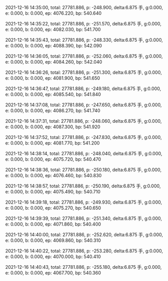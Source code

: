 2021-12-16 14:35:00, total: 27781.886, p: -248.900, delta:6.875 手, g:0.000, e: 0.000, b: 0.000, ep: 4076.220, bp: 540.640

2021-12-16 14:35:22, total: 27781.886, p: -251.570, delta:6.875 手, g:0.000, e: 0.000, b: 0.000, ep: 4082.030, bp: 541.700

2021-12-16 14:35:43, total: 27781.886, p: -248.330, delta:6.875 手, g:0.000, e: 0.000, b: 0.000, ep: 4088.390, bp: 542.090

2021-12-16 14:36:05, total: 27781.886, p: -252.060, delta:6.875 手, g:0.000, e: 0.000, b: 0.000, ep: 4084.260, bp: 542.040

2021-12-16 14:36:26, total: 27781.886, p: -251.300, delta:6.875 手, g:0.000, e: 0.000, b: 0.000, ep: 4081.900, bp: 541.650

2021-12-16 14:36:47, total: 27781.886, p: -249.180, delta:6.875 手, g:0.000, e: 0.000, b: 0.000, ep: 4085.540, bp: 541.840

2021-12-16 14:37:08, total: 27781.886, p: -247.650, delta:6.875 手, g:0.000, e: 0.000, b: 0.000, ep: 4086.270, bp: 541.740

2021-12-16 14:37:31, total: 27781.886, p: -248.060, delta:6.875 手, g:0.000, e: 0.000, b: 0.000, ep: 4087.300, bp: 541.920

2021-12-16 14:37:52, total: 27781.886, p: -247.830, delta:6.875 手, g:0.000, e: 0.000, b: 0.000, ep: 4081.770, bp: 541.200

2021-12-16 14:38:14, total: 27781.886, p: -248.040, delta:6.875 手, g:0.000, e: 0.000, b: 0.000, ep: 4075.720, bp: 540.470

2021-12-16 14:38:36, total: 27781.886, p: -250.180, delta:6.875 手, g:0.000, e: 0.000, b: 0.000, ep: 4076.460, bp: 540.830

2021-12-16 14:38:57, total: 27781.886, p: -250.190, delta:6.875 手, g:0.000, e: 0.000, b: 0.000, ep: 4075.490, bp: 540.710

2021-12-16 14:39:18, total: 27781.886, p: -249.930, delta:6.875 手, g:0.000, e: 0.000, b: 0.000, ep: 4075.270, bp: 540.650

2021-12-16 14:39:39, total: 27781.886, p: -251.340, delta:6.875 手, g:0.000, e: 0.000, b: 0.000, ep: 4071.860, bp: 540.400

2021-12-16 14:40:00, total: 27781.886, p: -252.620, delta:6.875 手, g:0.000, e: 0.000, b: 0.000, ep: 4069.860, bp: 540.310

2021-12-16 14:40:22, total: 27781.886, p: -253.280, delta:6.875 手, g:0.000, e: 0.000, b: 0.000, ep: 4070.000, bp: 540.410

2021-12-16 14:40:43, total: 27781.886, p: -255.180, delta:6.875 手, g:0.000, e: 0.000, b: 0.000, ep: 4067.700, bp: 540.360